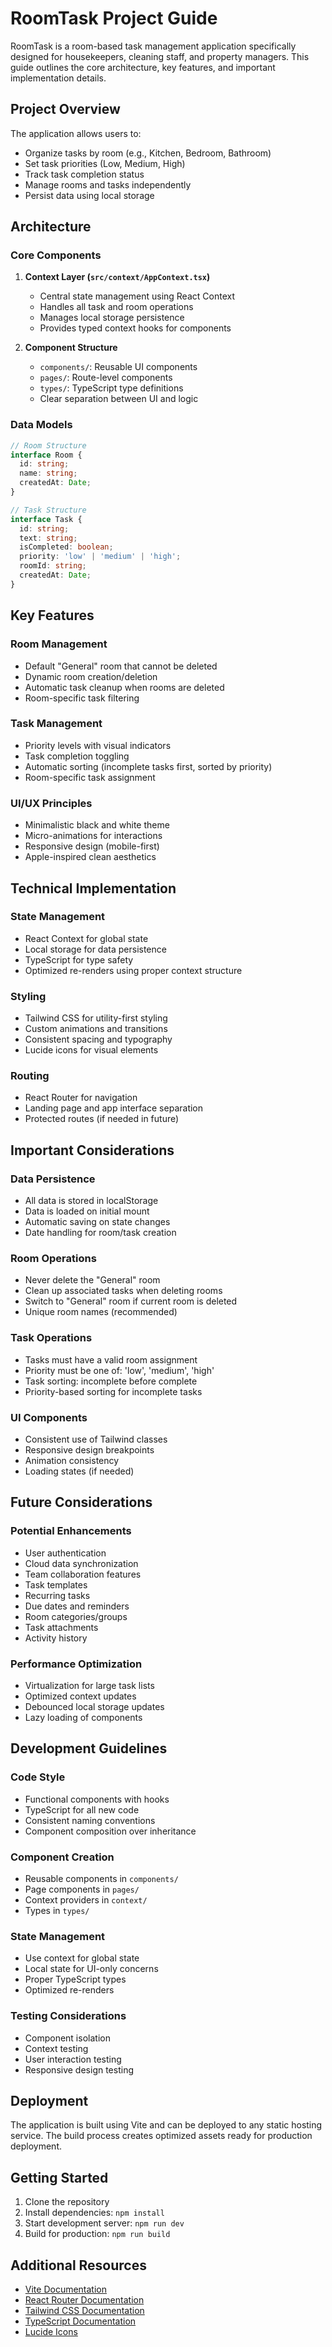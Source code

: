# RoomTask Project Guide

RoomTask is a room-based task management application specifically designed for housekeepers, cleaning staff, and property managers. This guide outlines the core architecture, key features, and important implementation details.

## Project Overview

The application allows users to:
- Organize tasks by room (e.g., Kitchen, Bedroom, Bathroom)
- Set task priorities (Low, Medium, High)
- Track task completion status
- Manage rooms and tasks independently
- Persist data using local storage

## Architecture

### Core Components

1. **Context Layer (`src/context/AppContext.tsx`)**
   - Central state management using React Context
   - Handles all task and room operations
   - Manages local storage persistence
   - Provides typed context hooks for components

2. **Component Structure**
   - `components/`: Reusable UI components
   - `pages/`: Route-level components
   - `types/`: TypeScript type definitions
   - Clear separation between UI and logic

### Data Models

```typescript
// Room Structure
interface Room {
  id: string;
  name: string;
  createdAt: Date;
}

// Task Structure
interface Task {
  id: string;
  text: string;
  isCompleted: boolean;
  priority: 'low' | 'medium' | 'high';
  roomId: string;
  createdAt: Date;
}
```

## Key Features

### Room Management
- Default "General" room that cannot be deleted
- Dynamic room creation/deletion
- Automatic task cleanup when rooms are deleted
- Room-specific task filtering

### Task Management
- Priority levels with visual indicators
- Task completion toggling
- Automatic sorting (incomplete tasks first, sorted by priority)
- Room-specific task assignment

### UI/UX Principles
- Minimalistic black and white theme
- Micro-animations for interactions
- Responsive design (mobile-first)
- Apple-inspired clean aesthetics

## Technical Implementation

### State Management
- React Context for global state
- Local storage for data persistence
- TypeScript for type safety
- Optimized re-renders using proper context structure

### Styling
- Tailwind CSS for utility-first styling
- Custom animations and transitions
- Consistent spacing and typography
- Lucide icons for visual elements

### Routing
- React Router for navigation
- Landing page and app interface separation
- Protected routes (if needed in future)

## Important Considerations

### Data Persistence
- All data is stored in localStorage
- Data is loaded on initial mount
- Automatic saving on state changes
- Date handling for room/task creation

### Room Operations
- Never delete the "General" room
- Clean up associated tasks when deleting rooms
- Switch to "General" room if current room is deleted
- Unique room names (recommended)

### Task Operations
- Tasks must have a valid room assignment
- Priority must be one of: 'low', 'medium', 'high'
- Task sorting: incomplete before complete
- Priority-based sorting for incomplete tasks

### UI Components
- Consistent use of Tailwind classes
- Responsive design breakpoints
- Animation consistency
- Loading states (if needed)

## Future Considerations

### Potential Enhancements
- User authentication
- Cloud data synchronization
- Team collaboration features
- Task templates
- Recurring tasks
- Due dates and reminders
- Room categories/groups
- Task attachments
- Activity history

### Performance Optimization
- Virtualization for large task lists
- Optimized context updates
- Debounced local storage updates
- Lazy loading of components

## Development Guidelines

### Code Style
- Functional components with hooks
- TypeScript for all new code
- Consistent naming conventions
- Component composition over inheritance

### Component Creation
- Reusable components in `components/`
- Page components in `pages/`
- Context providers in `context/`
- Types in `types/`

### State Management
- Use context for global state
- Local state for UI-only concerns
- Proper TypeScript types
- Optimized re-renders

### Testing Considerations
- Component isolation
- Context testing
- User interaction testing
- Responsive design testing

## Deployment

The application is built using Vite and can be deployed to any static hosting service. The build process creates optimized assets ready for production deployment.

## Getting Started

1. Clone the repository
2. Install dependencies: `npm install`
3. Start development server: `npm run dev`
4. Build for production: `npm run build`

## Additional Resources

- [Vite Documentation](https://vitejs.dev/)
- [React Router Documentation](https://reactrouter.com/)
- [Tailwind CSS Documentation](https://tailwindcss.com/)
- [TypeScript Documentation](https://www.typescriptlang.org/)
- [Lucide Icons](https://lucide.dev/)